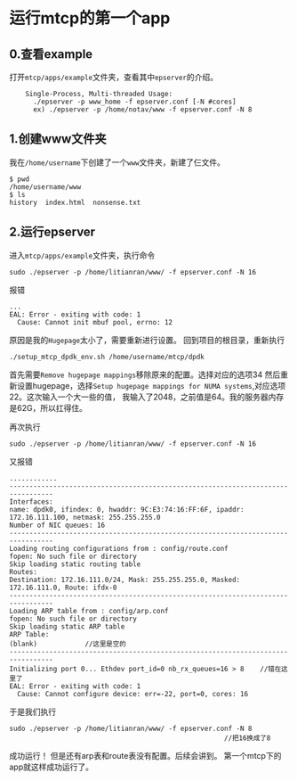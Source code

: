  # 运行mtcp的第一个app

 ## 0.查看example
打开`mtcp/apps/example`文件夹，查看其中`epserver`的介绍。
``` epserver: a simple mtcp-epoll-based web server
    Single-Process, Multi-threaded Usage:
      ./epserver -p www_home -f epserver.conf [-N #cores] 
      ex) ./epserver -p /home/notav/www -f epserver.conf -N 8
```

## 1.创建www文件夹
我在`/home/username`下创建了一个`www`文件夹，新建了仨文件。
```
$ pwd
/home/username/www
$ ls
history  index.html  nonsense.txt
```

## 2.运行epserver
进入`mtcp/apps/example`文件夹，执行命令
```
sudo ./epserver -p /home/litianran/www/ -f epserver.conf -N 16
```
报错
```
...
EAL: Error - exiting with code: 1
  Cause: Cannot init mbuf pool, errno: 12
```
原因是我的`Hugepage`太小了，需要重新进行设置。
回到项目的根目录，重新执行
```
./setup_mtcp_dpdk_env.sh /home/username/mtcp/dpdk
```
首先需要`Remove hugepage mappings`移除原来的配置。选择对应的选项34
然后重新设置hugepage，选择`Setup hugepage mappings for NUMA systems`,对应选项22。这次输入一个大一些的值，
我输入了2048，之前值是64。我的服务器内存是62G，所以扛得住。

再次执行
```
sudo ./epserver -p /home/litianran/www/ -f epserver.conf -N 16
```
又报错
```
............
---------------------------------------------------------------------------------
Interfaces:
name: dpdk0, ifindex: 0, hwaddr: 9C:E3:74:16:FF:6F, ipaddr: 172.16.111.100, netmask: 255.255.255.0
Number of NIC queues: 16
---------------------------------------------------------------------------------
Loading routing configurations from : config/route.conf
fopen: No such file or directory
Skip loading static routing table
Routes:
Destination: 172.16.111.0/24, Mask: 255.255.255.0, Masked: 172.16.111.0, Route: ifdx-0
---------------------------------------------------------------------------------
Loading ARP table from : config/arp.conf
fopen: No such file or directory
Skip loading static ARP table
ARP Table:
(blank)            //这里是空的
---------------------------------------------------------------------------------
Initializing port 0... Ethdev port_id=0 nb_rx_queues=16 > 8    //错在这里了
EAL: Error - exiting with code: 1
  Cause: Cannot configure device: err=-22, port=0, cores: 16
```
于是我们执行
```
sudo ./epserver -p /home/litianran/www/ -f epserver.conf -N 8
                                                      //把16换成了8
```
成功运行！
但是还有arp表和route表没有配置。后续会讲到。
第一个mtcp下的app就这样成功运行了。
